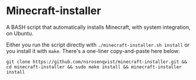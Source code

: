 Minecraft-installer
===================

A BASH script that automatically installs Minecraft, with system integration, on Ubuntu.

Either you run the script directly with `./minecraft-installer.sh install` or you install it with `make`. There's a one-liner copy-and-paste here below:

```Shell
git clone https://github.com/nsrosenqvist/minecraft-installer.git && cd minecraft-installer && sudo make install && minecraft-installer install
```
